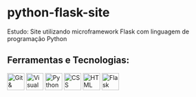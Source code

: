 # python-flask-site
Estudo: Site utilizando microframework Flask com linguagem de programação Python


## Ferramentas e Tecnologias:
<div style="display: inline_block;" >
<img title="Git & GitHub" alt="Git & GitHub" src="https://cdn.jsdelivr.net/gh/devicons/devicon/icons/git/git-original.svg"  width="40" height="40" />
<img title="Visual Code" alt="Visual Studio & Visual Code" src="https://cdn.jsdelivr.net/gh/devicons/devicon/icons/vscode/vscode-original.svg" width="40" height="40" />
<img title="Python" alt="Python" src="https://cdn.jsdelivr.net/gh/devicons/devicon/icons/python/python-original.svg" width="40" height="40" />             
<img title="CSS" alt="CSS" src="https://cdn.jsdelivr.net/gh/devicons/devicon/icons/css3/css3-original.svg" width="40" height="40" />     
<img title="HTML" alt="HTML" src="https://cdn.jsdelivr.net/gh/devicons/devicon/icons/html5/html5-original.svg" width="40" height="40" />          
<img title="Flask" alt="Flask" src="https://cdn.jsdelivr.net/gh/devicons/devicon/icons/flask/flask-original.svg" width="40" height="40" />
</div>    
